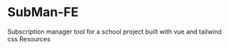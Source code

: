 # SubMan-FE
Subscription manager tool for a school project built with vue and tailwind css  Resources
